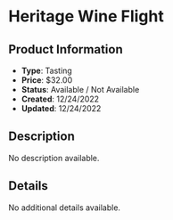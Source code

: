 # Heritage Wine Flight

## Product Information
- **Type**: Tasting
- **Price**: $32.00
- **Status**: Available / Not Available
- **Created**: 12/24/2022
- **Updated**: 12/24/2022

## Description
No description available.



## Details
No additional details available.
